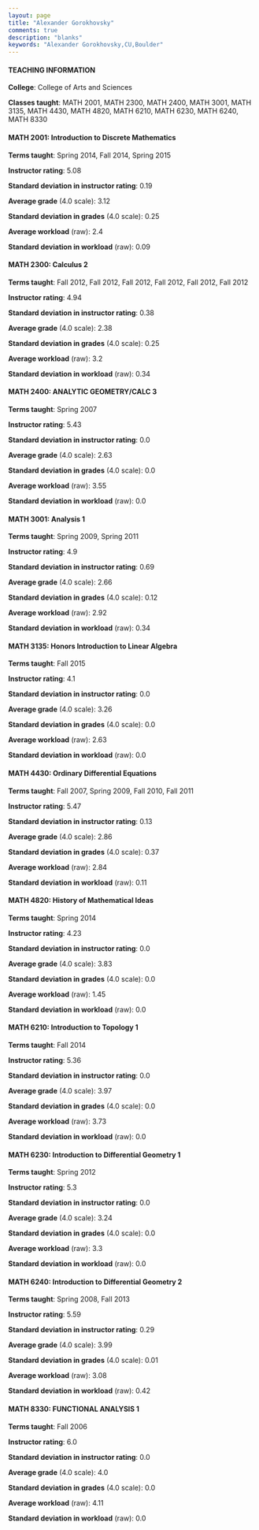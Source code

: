 ```yaml
---
layout: page
title: "Alexander Gorokhovsky" 
comments: true
description: "blanks"
keywords: "Alexander Gorokhovsky,CU,Boulder"
---
```

<head>
<script src="https://ajax.googleapis.com/ajax/libs/jquery/2.1.3/jquery.min.js"></script>
<script src="https://dl.dropboxusercontent.com/s/pc42nxpaw1ea4o9/highcharts.js?dl=0"></script>
<!-- <script src="../assets/js/highcharts.js"></script> -->
<style type="text/css">@font-face {
	font-family: "Bebas Neue";
	src: url(https://www.filehosting.org/file/details/544349/BebasNeue Regular.otf) format("opentype");
	}
	h1.Bebas { 
		font-family: "Bebas Neue", Verdana, Tahoma;
	}
</style>
</head>
	   
#### TEACHING INFORMATION

**College**: College of Arts and Sciences

**Classes taught**: MATH 2001, MATH 2300, MATH 2400, MATH 3001, MATH 3135, MATH 4430, MATH 4820, MATH 6210, MATH 6230, MATH 6240, MATH 8330

#### MATH 2001: Introduction to Discrete Mathematics

**Terms taught**: Spring 2014, Fall 2014, Spring 2015

**Instructor rating**: 5.08

**Standard deviation in instructor rating**: 0.19

**Average grade** (4.0 scale): 3.12

**Standard deviation in grades** (4.0 scale): 0.25

**Average workload** (raw): 2.4

**Standard deviation in workload** (raw): 0.09

#### MATH 2300: Calculus 2

**Terms taught**: Fall 2012, Fall 2012, Fall 2012, Fall 2012, Fall 2012, Fall 2012

**Instructor rating**: 4.94

**Standard deviation in instructor rating**: 0.38

**Average grade** (4.0 scale): 2.38

**Standard deviation in grades** (4.0 scale): 0.25

**Average workload** (raw): 3.2

**Standard deviation in workload** (raw): 0.34

#### MATH 2400: ANALYTIC GEOMETRY/CALC 3

**Terms taught**: Spring 2007

**Instructor rating**: 5.43

**Standard deviation in instructor rating**: 0.0

**Average grade** (4.0 scale): 2.63

**Standard deviation in grades** (4.0 scale): 0.0

**Average workload** (raw): 3.55

**Standard deviation in workload** (raw): 0.0

#### MATH 3001: Analysis 1

**Terms taught**: Spring 2009, Spring 2011

**Instructor rating**: 4.9

**Standard deviation in instructor rating**: 0.69

**Average grade** (4.0 scale): 2.66

**Standard deviation in grades** (4.0 scale): 0.12

**Average workload** (raw): 2.92

**Standard deviation in workload** (raw): 0.34

#### MATH 3135: Honors Introduction to Linear Algebra

**Terms taught**: Fall 2015

**Instructor rating**: 4.1

**Standard deviation in instructor rating**: 0.0

**Average grade** (4.0 scale): 3.26

**Standard deviation in grades** (4.0 scale): 0.0

**Average workload** (raw): 2.63

**Standard deviation in workload** (raw): 0.0

#### MATH 4430: Ordinary Differential Equations

**Terms taught**: Fall 2007, Spring 2009, Fall 2010, Fall 2011

**Instructor rating**: 5.47

**Standard deviation in instructor rating**: 0.13

**Average grade** (4.0 scale): 2.86

**Standard deviation in grades** (4.0 scale): 0.37

**Average workload** (raw): 2.84

**Standard deviation in workload** (raw): 0.11

#### MATH 4820: History of Mathematical Ideas

**Terms taught**: Spring 2014

**Instructor rating**: 4.23

**Standard deviation in instructor rating**: 0.0

**Average grade** (4.0 scale): 3.83

**Standard deviation in grades** (4.0 scale): 0.0

**Average workload** (raw): 1.45

**Standard deviation in workload** (raw): 0.0

#### MATH 6210: Introduction to Topology 1

**Terms taught**: Fall 2014

**Instructor rating**: 5.36

**Standard deviation in instructor rating**: 0.0

**Average grade** (4.0 scale): 3.97

**Standard deviation in grades** (4.0 scale): 0.0

**Average workload** (raw): 3.73

**Standard deviation in workload** (raw): 0.0

#### MATH 6230: Introduction to Differential Geometry 1

**Terms taught**: Spring 2012

**Instructor rating**: 5.3

**Standard deviation in instructor rating**: 0.0

**Average grade** (4.0 scale): 3.24

**Standard deviation in grades** (4.0 scale): 0.0

**Average workload** (raw): 3.3

**Standard deviation in workload** (raw): 0.0

#### MATH 6240: Introduction to Differential Geometry 2

**Terms taught**: Spring 2008, Fall 2013

**Instructor rating**: 5.59

**Standard deviation in instructor rating**: 0.29

**Average grade** (4.0 scale): 3.99

**Standard deviation in grades** (4.0 scale): 0.01

**Average workload** (raw): 3.08

**Standard deviation in workload** (raw): 0.42

#### MATH 8330: FUNCTIONAL ANALYSIS 1

**Terms taught**: Fall 2006

**Instructor rating**: 6.0

**Standard deviation in instructor rating**: 0.0

**Average grade** (4.0 scale): 4.0

**Standard deviation in grades** (4.0 scale): 0.0

**Average workload** (raw): 4.11

**Standard deviation in workload** (raw): 0.0

